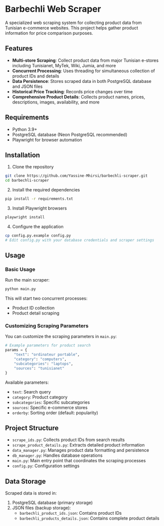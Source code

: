 # Barbechli Web Scraper

A specialized web scraping system for collecting product data from Tunisian e-commerce websites. This project helps gather product information for price comparison purposes.

## Features

- **Multi-store Scraping**: Collect product data from major Tunisian e-stores including Tunisianet, MyTek, Wiki, Jumia, and more
- **Concurrent Processing**: Uses threading for simultaneous collection of product IDs and details
- **Data Persistence**: Stores scraped data in both PostgreSQL database and JSON files
- **Historical Price Tracking**: Records price changes over time
- **Comprehensive Product Details**: Collects product names, prices, descriptions, images, availability, and more

## Requirements

- Python 3.9+
- PostgreSQL database (Neon PostgreSQL recommended)
- Playwright for browser automation

## Installation

1. Clone the repository
```bash
git clone https://github.com/Yassine-Mhirsi/barbechli-scraper.git
cd barbechli-scraper
```

2. Install the required dependencies
```bash
pip install -r requirements.txt
```

3. Install Playwright browsers
```bash
playwright install
```

4. Configure the application
```bash
cp config.py.example config.py
# Edit config.py with your database credentials and scraper settings
```

## Usage

### Basic Usage

Run the main scraper:

```bash
python main.py
```

This will start two concurrent processes:
- Product ID collection
- Product detail scraping

### Customizing Scraping Parameters

You can customize the scraping parameters in `main.py`:

```python
# Example parameters for product search
params = {
    "text": "ordinateur portable",
    "category": "computers",
    "subcategories": "laptops",
    "sources": "tunisianet"
}
```

Available parameters:
- `text`: Search query
- `category`: Product category
- `subcategories`: Specific subcategories
- `sources`: Specific e-commerce stores
- `orderby`: Sorting order (default: popularity)

## Project Structure

- `scrape_ids.py`: Collects product IDs from search results
- `scrape_product_details.py`: Extracts detailed product information
- `data_manager.py`: Manages product data formatting and persistence
- `db_manager.py`: Handles database operations
- `main.py`: Main entry point that coordinates the scraping processes
- `config.py`: Configuration settings

## Data Storage

Scraped data is stored in:
1. PostgreSQL database (primary storage)
2. JSON files (backup storage):
   - `barbechli_product_ids.json`: Contains product IDs
   - `barbechli_products_details.json`: Contains complete product details
